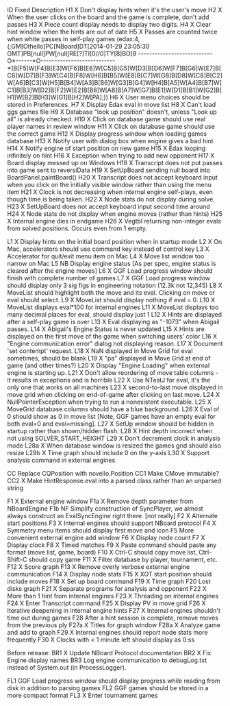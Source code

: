 ID Fixed Description
H1   X   Don't display hints when it's the user's move
H2   X   When the user clicks on the board and the game is complete, don't add passes
H3   X   Piece count display needs to display two digits.
H4   X   Clear hint window when the hints are out of date
H5   X   Passes are counted twice when white passes in self-play games (edax:4, (;GM[Othello]PC[NBoard]DT[2014-01-29 23:05:30 GMT]PB[null]PW[null]RE[?]TI[0//0]TY[8]BO[8 ---------------------------O*------*O--------------------------- *]B[F5]W[F4]B[E3]W[F6]B[E6]W[C5]B[G5]W[D3]B[D6]W[F7]B[G6]W[E7]B[C6]W[D7]B[F3]W[C4]B[F8]W[H6]B[B5]W[E8]B[C7]W[G8]B[D8]W[C8]B[C2]W[A6]B[C3]W[H5]B[B4]W[A3]B[B6]W[G3]B[G4]W[H4]B[A5]W[A4]B[B7]W[C1]B[B3]W[D2]B[F2]W[E2]B[B8]W[A8]B[A7]W[G7]B[E1]W[D1]B[B1]W[G2]B[H1]W[B2]B[H3]W[G1]B[H2]W[PA];))
H6   X   User menu choices should be stored in Preferences.
H7   X   Display Edax eval in move list
H8   X   Can't load ggs games file
H9   X   Database "look up position" doesn't, unless "Look up all" is already checked.
H10  X   Click on database game should use real player names in review window
H11  X   Click on database game should use the correct game
H12  X   Display progress window when loading games database
H13  X   Notify user with dialog box when engine gives a bad hint
H14  X   Notify engine of start position on new game
H15  X   Edax looping infinitely on hint
H16  X   Exception when trying to add new opponent
H17  X   Board display messed up on Windows
H18  X   Transcript does not put passes into game sent to reversiData
H19  X   SetUpBoard sending null board into BoardPanel.paintBoard()
H20  X   Transcript does not accept keyboard input when you click on the initially visible window rather than using the menu item
H21  X   Clock is not decreasing when internal engine self-plays, even though time is being taken.
H22  X   Node stats do not display during solve.
H23  X   SetUpBoard does not accept keyboard input second time around
H24  X   Node stats do not display when engine moves (rather than hints)
H25  X   Internal engine dies in endgame
H26  X   Vegtbl returning non-integer evals from solved positions. Occurs even from 1 empty.

L1   X   Display hints on the initial board position when in startup mode
L2   X   On Mac, accelerators should use command key instead of control key
L3   X   Accelerator for quit/exit menu item on Mac
L4   X   Move list window too narrow on Mac
L5   NB  Display engine status [As per spec, engine status is cleared after the engine moves]
L6   X   GGF Load progress window should finish with complete number of games
L7   X   GGF Load progress window should display only 3 sig figs in engineering notation (12.3k not 12,345)
L8   X   MoveList should highlight both the move and its eval. Clicking on move or eval should select.
L9   X   MoveList should display nothing if eval = 0.
L10  X   MoveList displays eval*100 for internal engines
L11  X   MoveList displays too many decimal places for eval, should display just 1
L12  X   Hints are displayed after a self-play game is over
L13  X   Eval displaying as "-1073" when Abigail passes.
L14  X   Abigail's Engine Status is never updated
L15  X   Hints are displayed on the first move of the game when switching users' color
L16  X   "Engine communication error" dialog not displaying reason.
L17  X   Document 'set contempt' request.
L18  X   NaN displayed in Move Grid for eval sometimes, should be blank
L19  X   "pa" displayed in Move Grid at end of game (and other times?)
L20  X   Display "Engine Loading" when external engine is starting up.
L21  X   Don't allow reordering of move table columns - it results in exceptions and is horrible
L22  X   Use NTestJ for eval, it's the only one that works on all machines
L23  X   second-to-last move displayed in move grid when clicking on end-of-game after clicking on last move.
L24  X   NullPointerException when trying to run a nonexistent executable.
L25  X   MoveGrid database columns should have a blue background.
L26  X   Eval of 0 should show as 0 in move list [Note, GGF games have an empty eval for both eval=0 and eval=missing].
L27  X   SetUp window should be hidden in startup rather than shown/hidden flash.
L28  X   Hint depth incorrect when not using SOLVER_START_HEIGHT
L29  X   Don't decrement clock in analysis mode
L28a X   When database window is resized the games grid should also resize
L29b X   Time graph should include 0 on the y-axis
L30  X   Support analysis command in external engines

CC       Replace CQPosition with novello.Position
CC1      Make CMove immutable?
CC2  X   Make HintResponse.eval into a parsed class rather than an unparsed string

F1   X   External engine window
F1a  X   Remove depth parameter from NBoardEngine
F1b  NF  Simplify construction of SyncPlayer, we almost always construct an EvalSyncEngine right there.  [not really]
F2   X   Alternate start positions
F3   X   Internal engines should support NBoard protocol
F4   X   Symmetry menu items should display first move and icon
F5       More convenient external engine add window
F6   X   Display node count
F7   X   Display clock
F8   X   Timed matches
F9   X   Paste command should paste any format (move list, game, board)
F10  X   Ctrl-C should copy move list, Ctrl-Shift-C should copy game
F11  X   Filter database by player, tournament, etc.
F12  X   Score graph
F13  X   Remove overly verbose external engine communication
F14  X   Display node stats
F15  X   XOT start position should include moves
F18  X   Set up board command
F19  X   Time graph
F20      Lost disks graph
F21  X   Separate programs for analysis and opponent
F22  X   More than 1 hint from internal engines
F23  X   Threading on internal engines
F24  X   Enter Transcript command
F25  X   Display PV in move grid
F26  X   Iterative deepening in internal engine hints
F27  X   Internal engines shouldn't time out during games
F28      After a hint session is complete, remove moves from the previous ply
F27a X   Titles for graph window
F28a X   Analyze game and add to graph
F29  X   Internal engines should report node stats more frequently
F30  X   Clocks with < 1 minute left should display as 0:ss

Before release:
BR1  X   Update NBoard Protocol documentation
BR2  X   Fix Engine display names
BR3      Log engine communication to debugLog.txt instead of System.out (in ProcessLogger).

FL1      GGF Load progress window should display progress while reading from disk in addition to parsing games
FL2      GGF games should be stored in a more compact format
FL3  X   Enter tournament games
